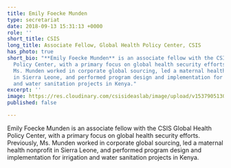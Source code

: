 ```yaml
---
title: Emily Foecke Munden
type: secretariat
date: 2018-09-13 15:31:13 +0000
role: ''
short_title: CSIS
long_title: Associate Fellow, Global Health Policy Center, CSIS
has_photo: true
short_bio: "**Emily Foecke Munden** is an associate fellow with the CSIS Global Health
  Policy Center, with a primary focus on global health security efforts. Previously,
  Ms. Munden worked in corporate global sourcing, led a maternal health nonprofit
  in Sierra Leone, and performed program design and implementation for irrigation
  and water sanitation projects in Kenya."
excerpt: ''
image: https://res.cloudinary.com/csisideaslab/image/upload/v1537905130/health-commission/Munden_Emily.jpg
published: false

---
```

Emily Foecke Munden is an associate fellow with the CSIS Global Health Policy Center, with a primary focus on global health security efforts. Previously, Ms. Munden worked in corporate global sourcing, led a maternal health nonprofit in Sierra Leone, and performed program design and implementation for irrigation and water sanitation projects in Kenya.